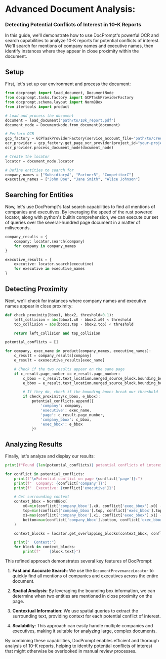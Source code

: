 # Advanced Document Analysis:


###  Detecting Potential Conflicts of Interest in 10-K Reports
In this guide, we'll demonstrate how to use DocPrompt's powerful OCR and search capabilities to analyze 10-K reports for potential conflicts of interest. We'll search for mentions of company names and executive names, then identify instances where they appear in close proximity within the document.

## Setup

First, let's set up our environment and process the document:

```python
from docprompt import load_document, DocumentNode
from docprompt.tasks.factory import GCPTaskProviderFactory
from docprompt.schema.layout import NormBBox
from itertools import product

# Load and process the document
document = load_document("path/to/10k_report.pdf")
document_node = DocumentNode.from_document(document)

# Perform OCR
gcp_factory = GCPTaskProviderFactory(service_account_file="path/to/credentials.json")
ocr_provider = gcp_factory.get_page_ocr_provider(project_id="your-project-id", processor_id="your-processor-id")
ocr_provider.process_document_node(document_node)

# Create the locator
locator = document_node.locator

# Define entities to search for
company_names = ["SubsidiaryA", "PartnerB", "CompetitorC"]
executive_names = ["John Doe", "Jane Smith", "Alice Johnson"]
```

## Searching for Entities

Now, let's use DocPrompt's fast search capabilities to find all mentions of companies and executives. By leveraging the speed of the rust powered locator, along with python's builtin comprehension, we can execute our set of queries over the several-hundred page document in a matter of miliseconds.

```python
company_results = {
    company: locator.search(company)
    for company in company_names
}

executive_results = {
    executive: locator.search(executive)
    for executive in executive_names
}
```

## Detecting Proximity

Next, we'll check for instances where company names and executive names appear in close proximity:

```python
def check_proximity(bbox1, bbox2, threshold=0.1):
    left_collision = abs(bbox1.x0 - bbox2.x0) < threshold
    top_collision = abs(bbox1.top - bbox2.top) < threshold

    return left_collision and top_collision

potential_conflicts = []

for company, exec_name in product(company_names, executive_names):
    c_result = company_results[company]
    e_result = exexecutive_results[exec_name]

    # Check if the two results appear on the same page
    if c_result.page_number == e_result.page_number:
        c_bbox = c_result.text_location.merged_source_block.bounding_box
        e_bbox = e_result.text_location.merged_source_block.bounding_box

        # If they do, check if the bounding boxes break our threshold
        if check_proximity(c_bbox, e_bbox):
            potential_conflicts.append({
                'company': company,
                'executive': exec_name,
                'page': c_result.page_number,
                'company_bbox': c_bbox,
                'exec_bbox': e_bbox
            })
```

## Analyzing Results

Finally, let's analyze and display our results:

```python
print(f"Found {len(potential_conflicts)} potential conflicts of interest:")

for conflict in potential_conflicts:
    print(f"\nPotential conflict on page {conflict['page']}:")
    print(f"  Company: {conflict['company']}")
    print(f"  Executive: {conflict['executive']}")

    # Get surrounding context
    context_bbox = NormBBox(
        x0=min(conflict['company_bbox'].x0, conflict['exec_bbox'].x0) - 0.05,
        top=min(conflict['company_bbox'].top, conflict['exec_bbox'].top) - 0.05,
        x1=max(conflict['company_bbox'].x1, conflict['exec_bbox'].x1) + 0.05,
        bottom=max(conflict['company_bbox'].bottom, conflict['exec_bbox'].bottom) + 0.05
    )

    context_blocks = locator.get_overlapping_blocks(context_bbox, conflict['page'])

    print("  Context:")
    for block in context_blocks:
        print(f"    {block.text}")
```

This refined approach demonstrates several key features of DocPrompt:

1. **Fast and Accurate Search**: We use the `DocumentProvenanceLocator` to quickly find all mentions of companies and executives across the entire document.

2. **Spatial Analysis**: By leveraging the bounding box information, we can determine when two entities are mentioned in close proximity on the page.

3. **Contextual Information**: We use spatial queries to extract the surrounding text, providing context for each potential conflict of interest.

4. **Scalability**: This approach can easily handle multiple companies and executives, making it suitable for analyzing large, complex documents.

By combining these capabilities, DocPrompt enables efficient and thorough analysis of 10-K reports, helping to identify potential conflicts of interest that might otherwise be overlooked in manual review processes.
